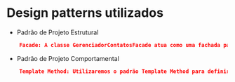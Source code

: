 # Design patterns utilizados

- Padrão de Projeto Estrutural

```json
    Facade: A classe GerenciadorContatosFacade atua como uma fachada para o sistema de gerenciamento de contatos, ocultando a complexidade da implementação subjacente e fornecendo uma interface simplificada para os usuários interagirem com o sistema.
```

- Padrão de Projeto Comportamental

```json
    Template Method: Utilizaremos o padrão Template Method para definir o esqueleto de um algoritmo na classe BuscaContatosTemplate, permitindo que subclasses forneçam implementações específicas para os detalhes do algoritmo de busca.
```
